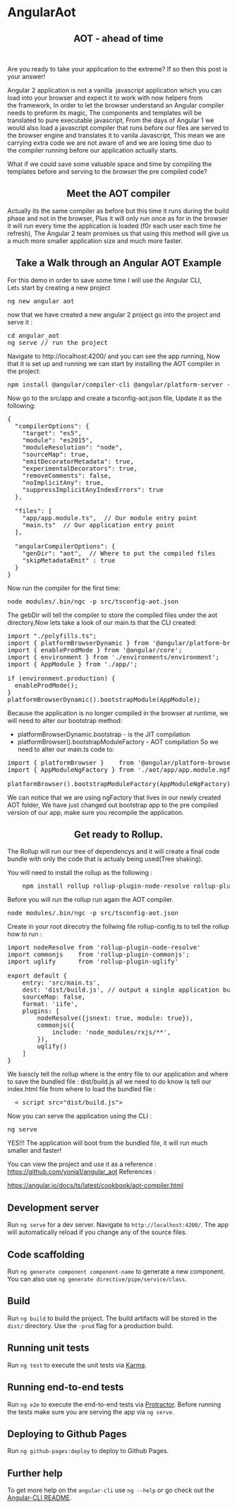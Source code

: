 # AngularAot
<h2 style="text-align: center;">AOT - ahead of time</h2>
&nbsp;

Are you ready to take your application to the extreme? If so then this post is your answer!

Angular 2 application is not a vanilla  javascript application which you can load into your browser and expect it to work with now helpers from the framework, In order to let the browser understand an Angular compiler needs to preform its magic, The components and templates will be translated to pure executable javascript, From the days of Angular 1 we would also load a javascript compiler that runs before our files are served to the browser engine and translates it to vanila Javascript, This mean we are carrying extra code we are not aware of and we are losing time duo to the compiler running before our application actually starts.

What if we could save some valuable space and time by compiling the templates before and serving to the browser the pre compiled code?
<h2 style="text-align: center;">Meet the AOT compiler</h2>
Actually its the same compiler as before but this time it runs during the build phase and not in the browser, Plus it will only run once as for in the browser it will run every time the application is loaded (f0r each user each time he refresh), The Angular 2 team promises us that using this method will give us a much more smaller application size and much more faster.
<h2 style="text-align: center;">Take a Walk through an Angular AOT Example</h2>
<p style="text-align: left;">For this demo in order to save some time I will use the Angular CLI, Let<code>s</code> start by creating a new project</p>

<pre>ng new angular_aot
</pre>
now that we have created a new angular 2 project go into the project and serve it :
<pre>cd angular_aot
ng serve // run the project
</pre>
Navigate to http://localhost:4200/ and you can see the app running, Now that it is set up and running we can start by installing the AOT compiler in the project:
<pre>npm install @angular/compiler-cli @angular/platform-server --save
</pre>
Now go to the src/app and create a tsconfig-aot.json file, Update it as the following:
<pre>{
  "compilerOptions": {
    "target": "es5",
    "module": "es2015",
    "moduleResolution": "node",
    "sourceMap": true,
    "emitDecoratorMetadata": true,
    "experimentalDecorators": true,
    "removeComments": false,
    "noImplicitAny": true,
    "suppressImplicitAnyIndexErrors": true
  },

  "files": [
    "app/app.module.ts",  // Our module entry point
    "main.ts"  // Our application entry point
  ],

  "angularCompilerOptions": {
    "genDir": "aot",  // Where to put the compiled files
    "skipMetadataEmit" : true 
  }
}
</pre>
Now run the compiler for the first time:
<pre>node_modules/.bin/ngc -p src/tsconfig-aot.json
</pre>
The gebDir will tell the compiler to store the compiled files under the aot directory,Now lets take a look of our main.ts that the CLI created:
<pre>import "./polyfills.ts";
import { platformBrowserDynamic } from '@angular/platform-browser-dynamic';
import { enableProdMode } from '@angular/core';
import { environment } from './environments/environment';
import { AppModule } from './app/';

if (environment.production) {
  enableProdMode();
}
platformBrowserDynamic().bootstrapModule(AppModule);
</pre>
Because the application is no longer compiled in the browser at runtime, we will need to alter our bootstrap method:
- platformBrowserDynamic.bootstrap - is the JIT compilation
- platformBrowser().bootstrapModuleFactory - AOT compilation
So we need to alter our main.ts code to:
<pre>import { platformBrowser }    from '@angular/platform-browser';
import { AppModuleNgFactory } from './aot/app/app.module.ngfactory';

platformBrowser().bootstrapModuleFactory(AppModuleNgFactory);
</pre>
We can notice that we are using ngFactory that lives in our newly created AOT folder, We have just changed out bootstrap app to the pre compiled version of our app, make sure you recompile the application.
<h2 style="text-align: center;">Get ready to Rollup.</h2>
<p style="text-align: left;">The Rollup will run our tree of dependencys and it will create a final code bundle with only the code that is actualy being used(Tree shaking).</p>
<p style="text-align: left;">You will need to install the rollup as the following :</p>

<pre>    npm install rollup rollup-plugin-node-resolve rollup-plugin-commonjs rollup-plugin-uglify --save-dev
</pre>
Before you will run the rollup run again the AOT compiler.
<pre>node_modules/.bin/ngc -p src/tsconfig-aot.json
</pre>
Create in your root direcotry the follwing file rollup-config.ts to tell the rollup how to run :
<pre>import nodeResolve from 'rollup-plugin-node-resolve'
import commonjs    from 'rollup-plugin-commonjs';
import uglify      from 'rollup-plugin-uglify'

export default {
    entry: 'src/main.ts',
    dest: 'dist/build.js', // output a single application bundle
    sourceMap: false,
    format: 'iife',
    plugins: [
        nodeResolve({jsnext: true, module: true}),
        commonjs({
            include: 'node_modules/rxjs/**',
        }),
        uglify()
    ]
}
</pre>
We baiscly tell the rollup where is the entry file to our application and where to save the bundled file : dist/build.js
all we need to do know is tell our index.html file from where to load the bundled file :
<pre>  &lt; script src="dist/build.js"&gt;
</pre>
Now you can serve the application using the CLI :
<pre>ng serve
</pre>
YES!!! The application will boot from the bundled file, it will run much smaller and faster!

You can view the project and use it as a reference :
<a href="https://github.com/yonia1/angular_aot">https://github.com/yonia1/angular_aot</a>
References :

<a href="https://angular.io/docs/ts/latest/cookbook/aot-compiler.html">https://angular.io/docs/ts/latest/cookbook/aot-compiler.html</a>



## Development server
Run `ng serve` for a dev server. Navigate to `http://localhost:4200/`. The app will automatically reload if you change any of the source files.

## Code scaffolding

Run `ng generate component component-name` to generate a new component. You can also use `ng generate directive/pipe/service/class`.

## Build

Run `ng build` to build the project. The build artifacts will be stored in the `dist/` directory. Use the `-prod` flag for a production build.

## Running unit tests

Run `ng test` to execute the unit tests via [Karma](https://karma-runner.github.io).

## Running end-to-end tests

Run `ng e2e` to execute the end-to-end tests via [Protractor](http://www.protractortest.org/).
Before running the tests make sure you are serving the app via `ng serve`.

## Deploying to Github Pages

Run `ng github-pages:deploy` to deploy to Github Pages.

## Further help

To get more help on the `angular-cli` use `ng --help` or go check out the [Angular-CLI README](https://github.com/angular/angular-cli/blob/master/README.md).

